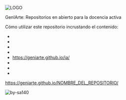 
![LOGO](https://github.com/user-attachments/assets/98c59fba-27aa-4608-b20c-fa48267a6f69)

GenIArte: Repositorios en abierto para la docencia activa

Cómo utilizar este repositorio incrustando el contenido:

-
-
-
-
- https://geniarte.github.io/ia/
-
-
-
https://geniarte.github.io/NOMBRE_DEL_REPOSITORIO/

![by-sa140](https://github.com/user-attachments/assets/524d74f3-9017-4682-90d6-8040b3e3e9d3)

                         

